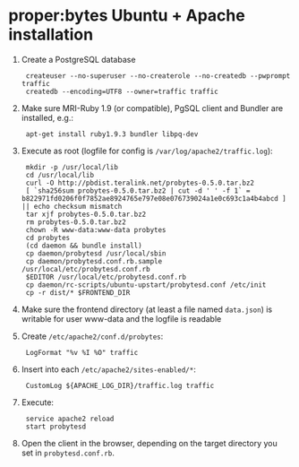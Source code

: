# proper:bytes Ubuntu + Apache installation

1. Create a PostgreSQL database

        createuser --no-superuser --no-createrole --no-createdb --pwprompt traffic
        createdb --encoding=UTF8 --owner=traffic traffic

2. Make sure MRI-Ruby 1.9 (or compatible), PgSQL client and Bundler are installed, e.g.:

        apt-get install ruby1.9.3 bundler libpq-dev

3. Execute as root (logfile for config is `/var/log/apache2/traffic.log`):

        mkdir -p /usr/local/lib
        cd /usr/local/lib
        curl -O http://pbdist.teralink.net/probytes-0.5.0.tar.bz2
        [ `sha256sum probytes-0.5.0.tar.bz2 | cut -d ' ' -f 1` = b822971fd0206f0f7852ae8924765e797e08e076739024a1e0c693c1a4b4abcd ] || echo checksum mismatch
        tar xjf probytes-0.5.0.tar.bz2
        rm probytes-0.5.0.tar.bz2
        chown -R www-data:www-data probytes
        cd probytes
        (cd daemon && bundle install)
        cp daemon/probytesd /usr/local/sbin
        cp daemon/probytesd.conf.rb.sample /usr/local/etc/probytesd.conf.rb
        $EDITOR /usr/local/etc/probytesd.conf.rb
        cp daemon/rc-scripts/ubuntu-upstart/probytesd.conf /etc/init
        cp -r dist/* $FRONTEND_DIR

4. Make sure the frontend directory (at least a file named `data.json`) is writable for user www-data and the logfile is readable

5. Create `/etc/apache2/conf.d/probytes`:

        LogFormat "%v %I %O" traffic

6. Insert into each `/etc/apache2/sites-enabled/*`:

        CustomLog ${APACHE_LOG_DIR}/traffic.log traffic

7. Execute:

        service apache2 reload
        start probytesd

8. Open the client in the browser, depending on the target directory you set in `probytesd.conf.rb`.
